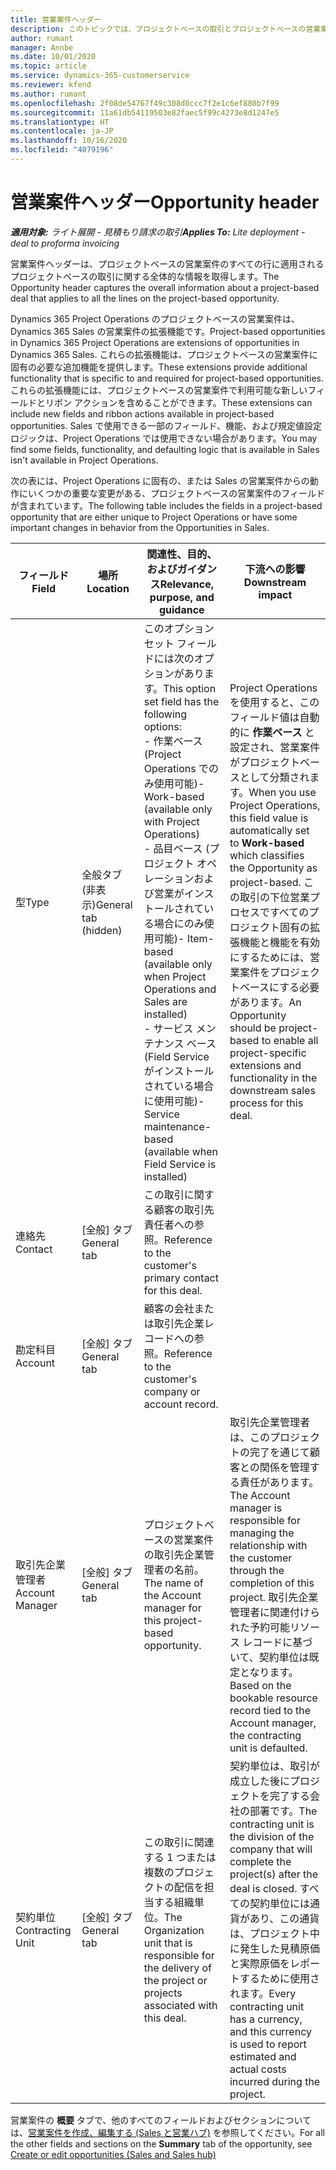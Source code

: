 ```yaml
---
title: 営業案件ヘッダー
description: このトピックでは、プロジェクトベースの取引とプロジェクトベースの営業案件ラインに関する全体的な情報について説明します。
author: rumant
manager: Annbe
ms.date: 10/01/2020
ms.topic: article
ms.service: dynamics-365-customerservice
ms.reviewer: kfend
ms.author: rumant
ms.openlocfilehash: 2f08de54767f49c308d0ccc7f2e1c6ef880b7f99
ms.sourcegitcommit: 11a61db54119503e82faec5f99c4273e8d1247e5
ms.translationtype: HT
ms.contentlocale: ja-JP
ms.lasthandoff: 10/16/2020
ms.locfileid: "4079196"
---
```

# <a name="opportunity-header"></a><span data-ttu-id="43c0c-103">営業案件ヘッダー</span><span class="sxs-lookup"><span data-stu-id="43c0c-103">Opportunity header</span></span>

<span data-ttu-id="43c0c-104">_**適用対象:** ライト展開 - 見積もり請求の取引_</span><span class="sxs-lookup"><span data-stu-id="43c0c-104">_**Applies To:** Lite deployment - deal to proforma invoicing_</span></span>

<span data-ttu-id="43c0c-105">営業案件ヘッダーは、プロジェクトベースの営業案件のすべての行に適用されるプロジェクトベースの取引に関する全体的な情報を取得します。</span><span class="sxs-lookup"><span data-stu-id="43c0c-105">The Opportunity header captures the overall information about a project-based deal that applies to all the lines on the project-based opportunity.</span></span>

<span data-ttu-id="43c0c-106">Dynamics 365 Project Operations のプロジェクトベースの営業案件は、Dynamics 365 Sales の営業案件の拡張機能です。</span><span class="sxs-lookup"><span data-stu-id="43c0c-106">Project-based opportunities in Dynamics 365 Project Operations are extensions of opportunities in Dynamics 365 Sales.</span></span> <span data-ttu-id="43c0c-107">これらの拡張機能は、プロジェクトベースの営業案件に固有の必要な追加機能を提供します。</span><span class="sxs-lookup"><span data-stu-id="43c0c-107">These extensions provide additional functionality that is specific to and required for project-based opportunities.</span></span> <span data-ttu-id="43c0c-108">これらの拡張機能には、プロジェクトベースの営業案件で利用可能な新しいフィールドとリボン アクションを含めることができます。</span><span class="sxs-lookup"><span data-stu-id="43c0c-108">These extensions can include new fields and ribbon actions available in project-based opportunities.</span></span> <span data-ttu-id="43c0c-109">Sales で使用できる一部のフィールド、機能、および規定値設定ロジックは、Project Operations では使用できない場合があります。</span><span class="sxs-lookup"><span data-stu-id="43c0c-109">You may find some fields, functionality, and defaulting logic that is available in Sales isn't available in Project Operations.</span></span>

<span data-ttu-id="43c0c-110">次の表には、Project Operations に固有の、または Sales の営業案件からの動作にいくつかの重要な変更がある、プロジェクトベースの営業案件のフィールドが含まれています。</span><span class="sxs-lookup"><span data-stu-id="43c0c-110">The following table includes the fields in a project-based opportunity that are either unique to Project Operations or have some important changes in behavior from the Opportunities in Sales.</span></span>

| <span data-ttu-id="43c0c-111">**フィールド**</span><span class="sxs-lookup"><span data-stu-id="43c0c-111">**Field**</span></span> | <span data-ttu-id="43c0c-112">**場所**</span><span class="sxs-lookup"><span data-stu-id="43c0c-112">**Location**</span></span> | <span data-ttu-id="43c0c-113">**関連性、目的、およびガイダンス**</span><span class="sxs-lookup"><span data-stu-id="43c0c-113">**Relevance, purpose, and guidance**</span></span> | <span data-ttu-id="43c0c-114">**下流への影響**</span><span class="sxs-lookup"><span data-stu-id="43c0c-114">**Downstream impact**</span></span> |
| --- | --- | --- | --- |
| <span data-ttu-id="43c0c-115">型</span><span class="sxs-lookup"><span data-stu-id="43c0c-115">Type</span></span> | <span data-ttu-id="43c0c-116">全般タブ (非表示)</span><span class="sxs-lookup"><span data-stu-id="43c0c-116">General tab (hidden)</span></span> | <span data-ttu-id="43c0c-117">このオプション セット フィールドには次のオプションがあります。</span><span class="sxs-lookup"><span data-stu-id="43c0c-117">This option set field has the following options:</span></span></br><span data-ttu-id="43c0c-118">- 作業ベース (Project Operations でのみ使用可能)</span><span class="sxs-lookup"><span data-stu-id="43c0c-118">- Work-based (available only with Project Operations)</span></span></br><span data-ttu-id="43c0c-119">- 品目ベース (プロジェクト オペレーションおよび営業がインストールされている場合にのみ使用可能)</span><span class="sxs-lookup"><span data-stu-id="43c0c-119">- Item-based (available only when Project Operations and Sales are installed)</span></span></br><span data-ttu-id="43c0c-120">- サービス メンテナンス ベース (Field Service がインストールされている場合に使用可能)</span><span class="sxs-lookup"><span data-stu-id="43c0c-120">- Service maintenance-based (available when Field Service is installed)</span></span> | <span data-ttu-id="43c0c-121">Project Operations を使用すると、このフィールド値は自動的に **作業ベース** と設定され、営業案件がプロジェクトベースとして分類されます。</span><span class="sxs-lookup"><span data-stu-id="43c0c-121">When you use Project Operations, this field value is automatically set to **Work-based** which classifies the Opportunity as project-based.</span></span> <span data-ttu-id="43c0c-122">この取引の下位営業プロセスですべてのプロジェクト固有の拡張機能と機能を有効にするためには、営業案件をプロジェクトベースにする必要があります。</span><span class="sxs-lookup"><span data-stu-id="43c0c-122">An Opportunity should be project-based to enable all project-specific extensions and functionality in the downstream sales process for this deal.</span></span> |
| <span data-ttu-id="43c0c-123">連絡先</span><span class="sxs-lookup"><span data-stu-id="43c0c-123">Contact</span></span> | <span data-ttu-id="43c0c-124">[全般] タブ</span><span class="sxs-lookup"><span data-stu-id="43c0c-124">General tab</span></span> | <span data-ttu-id="43c0c-125">この取引に関する顧客の取引先責任者への参照。</span><span class="sxs-lookup"><span data-stu-id="43c0c-125">Reference to the customer's primary contact for this deal.</span></span> | |
| <span data-ttu-id="43c0c-126">勘定科目</span><span class="sxs-lookup"><span data-stu-id="43c0c-126">Account</span></span> | <span data-ttu-id="43c0c-127">[全般] タブ</span><span class="sxs-lookup"><span data-stu-id="43c0c-127">General tab</span></span> | <span data-ttu-id="43c0c-128">顧客の会社または取引先企業レコードへの参照。</span><span class="sxs-lookup"><span data-stu-id="43c0c-128">Reference to the customer's company or account record.</span></span> | |
| <span data-ttu-id="43c0c-129">取引先企業管理者</span><span class="sxs-lookup"><span data-stu-id="43c0c-129">Account Manager</span></span> | <span data-ttu-id="43c0c-130">[全般] タブ</span><span class="sxs-lookup"><span data-stu-id="43c0c-130">General tab</span></span> | <span data-ttu-id="43c0c-131">プロジェクトベースの営業案件の取引先企業管理者の名前。</span><span class="sxs-lookup"><span data-stu-id="43c0c-131">The name of the Account manager for this project-based opportunity.</span></span> | <span data-ttu-id="43c0c-132">取引先企業管理者は、このプロジェクトの完了を通じて顧客との関係を管理する責任があります。</span><span class="sxs-lookup"><span data-stu-id="43c0c-132">The Account manager is responsible for managing the relationship with the customer through the completion of this project.</span></span> <span data-ttu-id="43c0c-133">取引先企業管理者に関連付けられた予約可能リソース レコードに基づいて、契約単位は既定となります。</span><span class="sxs-lookup"><span data-stu-id="43c0c-133">Based on the bookable resource record tied to the Account manager, the contracting unit is defaulted.</span></span> |
| <span data-ttu-id="43c0c-134">契約単位</span><span class="sxs-lookup"><span data-stu-id="43c0c-134">Contracting Unit</span></span> | <span data-ttu-id="43c0c-135">[全般] タブ</span><span class="sxs-lookup"><span data-stu-id="43c0c-135">General tab</span></span> | <span data-ttu-id="43c0c-136">この取引に関連する 1 つまたは複数のプロジェクトの配信を担当する組織単位。</span><span class="sxs-lookup"><span data-stu-id="43c0c-136">The Organization unit that is responsible for the delivery of the project or projects associated with this deal.</span></span> | <span data-ttu-id="43c0c-137">契約単位は、取引が成立した後にプロジェクトを完了する会社の部署です。</span><span class="sxs-lookup"><span data-stu-id="43c0c-137">The contracting unit is the division of the company that will complete the project(s) after the deal is closed.</span></span> <span data-ttu-id="43c0c-138">すべての契約単位には通貨があり、この通貨は、プロジェクト中に発生した見積原価と実際原価をレポートするために使用されます。</span><span class="sxs-lookup"><span data-stu-id="43c0c-138">Every contracting unit has a currency, and this currency is used to report estimated and actual costs incurred during the project.</span></span> |

<span data-ttu-id="43c0c-139">営業案件の **概要** タブで、他のすべてのフィールドおよびセクションについては、[営業案件を作成、編集する (Sales と営業ハブ)](https://docs.microsoft.com/dynamics365/sales-enterprise/create-edit-opportunity-sales) を参照してください。</span><span class="sxs-lookup"><span data-stu-id="43c0c-139">For all the other fields and sections on the **Summary** tab of the opportunity, see [Create or edit opportunities (Sales and Sales hub)](https://docs.microsoft.com/dynamics365/sales-enterprise/create-edit-opportunity-sales)</span></span>

